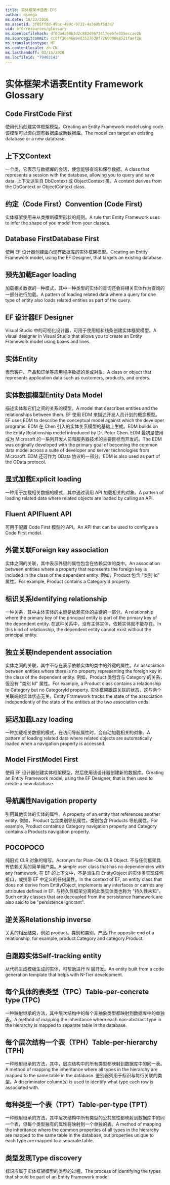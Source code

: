 ```yaml
---
title: 实体框架术语表-EF6
author: divega
ms.date: 10/23/2016
ms.assetid: 3f05ffdd-49bc-499c-9732-4a368bf5d2d7
uid: ef6/resources/glossary
ms.openlocfilehash: df0da4a68b3d2c882d9673417ee5fe335eccae2b
ms.sourcegitcommit: cc0ff36e46e9ed3527638f7208000e8521faef2e
ms.translationtype: MT
ms.contentlocale: zh-CN
ms.lasthandoff: 03/15/2020
ms.locfileid: "79402143"
---
```

# <a name="entity-framework-glossary"></a><span data-ttu-id="5e090-102">实体框架术语表</span><span class="sxs-lookup"><span data-stu-id="5e090-102">Entity Framework Glossary</span></span>
## <a name="code-first"></a><span data-ttu-id="5e090-103">Code First</span><span class="sxs-lookup"><span data-stu-id="5e090-103">Code First</span></span>
<span data-ttu-id="5e090-104">使用代码创建实体框架模型。</span><span class="sxs-lookup"><span data-stu-id="5e090-104">Creating an Entity Framework model using code.</span></span> <span data-ttu-id="5e090-105">该模型可以面向现有数据库或新数据库。</span><span class="sxs-lookup"><span data-stu-id="5e090-105">The model can target an existing database or a new database.</span></span>

## <a name="context"></a><span data-ttu-id="5e090-106">上下文</span><span class="sxs-lookup"><span data-stu-id="5e090-106">Context</span></span>
<span data-ttu-id="5e090-107">一个类，它表示与数据库的会话，使您能够查询和保存数据。</span><span class="sxs-lookup"><span data-stu-id="5e090-107">A class that represents a session with the database, allowing you to query and save data.</span></span> <span data-ttu-id="5e090-108">上下文派生自 DbContext 或 ObjectContext 类。</span><span class="sxs-lookup"><span data-stu-id="5e090-108">A context derives from the DbContext or ObjectContext class.</span></span>

## <a name="convention-code-first"></a><span data-ttu-id="5e090-109">约定（Code First）</span><span class="sxs-lookup"><span data-stu-id="5e090-109">Convention (Code First)</span></span>
<span data-ttu-id="5e090-110">实体框架使用来从类推断模型形状的规则。</span><span class="sxs-lookup"><span data-stu-id="5e090-110">A rule that Entity Framework uses to infer the shape of you model from your classes.</span></span>

## <a name="database-first"></a><span data-ttu-id="5e090-111">Database First</span><span class="sxs-lookup"><span data-stu-id="5e090-111">Database First</span></span>
<span data-ttu-id="5e090-112">使用 EF 设计器创建面向现有数据库的实体框架模型。</span><span class="sxs-lookup"><span data-stu-id="5e090-112">Creating an Entity Framework model, using the EF Designer, that targets an existing database.</span></span>

## <a name="eager-loading"></a><span data-ttu-id="5e090-113">预先加载</span><span class="sxs-lookup"><span data-stu-id="5e090-113">Eager loading</span></span>
<span data-ttu-id="5e090-114">加载相关数据的一种模式，其中一种类型的实体的查询还会将相关实体作为查询的一部分进行加载。</span><span class="sxs-lookup"><span data-stu-id="5e090-114">A pattern of loading related data where a query for one type of entity also loads related entities as part of the query.</span></span>

## <a name="ef-designer"></a><span data-ttu-id="5e090-115">EF 设计器</span><span class="sxs-lookup"><span data-stu-id="5e090-115">EF Designer</span></span>
<span data-ttu-id="5e090-116">Visual Studio 中的可视化设计器，可用于使用框和线条创建实体框架模型。</span><span class="sxs-lookup"><span data-stu-id="5e090-116">A visual designer in Visual Studio that allows you to create an Entity Framework model using boxes and lines.</span></span>

## <a name="entity"></a><span data-ttu-id="5e090-117">实体</span><span class="sxs-lookup"><span data-stu-id="5e090-117">Entity</span></span>
<span data-ttu-id="5e090-118">表示客户、产品和订单等应用程序数据的类或对象。</span><span class="sxs-lookup"><span data-stu-id="5e090-118">A class or object that represents application data such as customers, products, and orders.</span></span>

## <a name="entity-data-model"></a><span data-ttu-id="5e090-119">实体数据模型</span><span class="sxs-lookup"><span data-stu-id="5e090-119">Entity Data Model</span></span>
<span data-ttu-id="5e090-120">描述实体和它们之间的关系的模型。</span><span class="sxs-lookup"><span data-stu-id="5e090-120">A model that describes entities and the relationships between them.</span></span> <span data-ttu-id="5e090-121">EF 使用 EDM 来描述开发人员计划的概念模型。</span><span class="sxs-lookup"><span data-stu-id="5e090-121">EF uses EDM to describe the conceptual model against which the developer programs.</span></span> <span data-ttu-id="5e090-122">EDM 在 Chen 引入的实体关系模型的基础上生成。</span><span class="sxs-lookup"><span data-stu-id="5e090-122">EDM builds on the Entity Relationship model introduced by Dr. Peter Chen.</span></span> <span data-ttu-id="5e090-123">EDM 最初是使用成为 Microsoft 的一系列开发人员和服务器技术的主要目标而开发的。</span><span class="sxs-lookup"><span data-stu-id="5e090-123">The EDM was originally developed with the primary goal of becoming the common data model across a suite of developer and server technologies from Microsoft.</span></span> <span data-ttu-id="5e090-124">EDM 还可作为 OData 协议的一部分。</span><span class="sxs-lookup"><span data-stu-id="5e090-124">EDM is also used as part of the OData protocol.</span></span>

## <a name="explicit-loading"></a><span data-ttu-id="5e090-125">显式加载</span><span class="sxs-lookup"><span data-stu-id="5e090-125">Explicit loading</span></span>
<span data-ttu-id="5e090-126">一种用于加载相关数据的模式，其中通过调用 API 加载相关的对象。</span><span class="sxs-lookup"><span data-stu-id="5e090-126">A pattern of loading related data where related objects are loaded by calling an API.</span></span>

## <a name="fluent-api"></a><span data-ttu-id="5e090-127">Fluent API</span><span class="sxs-lookup"><span data-stu-id="5e090-127">Fluent API</span></span>
<span data-ttu-id="5e090-128">可用于配置 Code First 模型的 API。</span><span class="sxs-lookup"><span data-stu-id="5e090-128">An API that can be used to configure a Code First model.</span></span>

## <a name="foreign-key-association"></a><span data-ttu-id="5e090-129">外键关联</span><span class="sxs-lookup"><span data-stu-id="5e090-129">Foreign key association</span></span>
<span data-ttu-id="5e090-130">实体之间的关联，其中表示外键的属性包含在依赖实体的类中。</span><span class="sxs-lookup"><span data-stu-id="5e090-130">An association between entities where a property that represents the foreign key is included in the class of the dependent entity.</span></span> <span data-ttu-id="5e090-131">例如，Product 包含 "类别 Id" 属性。</span><span class="sxs-lookup"><span data-stu-id="5e090-131">For example, Product contains a CategoryId property.</span></span>

## <a name="identifying-relationship"></a><span data-ttu-id="5e090-132">标识关系</span><span class="sxs-lookup"><span data-stu-id="5e090-132">Identifying relationship</span></span>
<span data-ttu-id="5e090-133">一种关系，其中主体实体的主键是依赖实体的主键的一部分。</span><span class="sxs-lookup"><span data-stu-id="5e090-133">A relationship where the primary key of the principal entity is part of the primary key of the dependent entity.</span></span> <span data-ttu-id="5e090-134">在这种关系中，没有主体实体，依赖实体就不能存在。</span><span class="sxs-lookup"><span data-stu-id="5e090-134">In this kind of relationship, the dependent entity cannot exist without the principal entity.</span></span>

## <a name="independent-association"></a><span data-ttu-id="5e090-135">独立关联</span><span class="sxs-lookup"><span data-stu-id="5e090-135">Independent association</span></span>
<span data-ttu-id="5e090-136">实体之间的关联，其中不存在表示依赖实体的类中的外键的属性。</span><span class="sxs-lookup"><span data-stu-id="5e090-136">An association between entities where there is no property representing the foreign key in the class of the dependent entity.</span></span> <span data-ttu-id="5e090-137">例如，Product 类包含与 Category 的关系，但没有 "类别 Id" 属性。</span><span class="sxs-lookup"><span data-stu-id="5e090-137">For example, a Product class contains a relationship to Category but no CategoryId property.</span></span> <span data-ttu-id="5e090-138">实体框架跟踪关联的状态，这与两个关联端的实体状态无关。</span><span class="sxs-lookup"><span data-stu-id="5e090-138">Entity Framework tracks the state of the association independently of the state of the entities at the two association ends.</span></span>

## <a name="lazy-loading"></a><span data-ttu-id="5e090-139">延迟加载</span><span class="sxs-lookup"><span data-stu-id="5e090-139">Lazy loading</span></span>
<span data-ttu-id="5e090-140">一种加载相关数据的模式，在访问导航属性时，会自动加载相关的对象。</span><span class="sxs-lookup"><span data-stu-id="5e090-140">A pattern of loading related data where related objects are automatically loaded when a navigation property is accessed.</span></span>

## <a name="model-first"></a><span data-ttu-id="5e090-141">Model First</span><span class="sxs-lookup"><span data-stu-id="5e090-141">Model First</span></span>
<span data-ttu-id="5e090-142">使用 EF 设计器创建实体框架模型，然后使用该设计器创建新的数据库。</span><span class="sxs-lookup"><span data-stu-id="5e090-142">Creating an Entity Framework model, using the EF Designer, that is then used to create a new database.</span></span>

## <a name="navigation-property"></a><span data-ttu-id="5e090-143">导航属性</span><span class="sxs-lookup"><span data-stu-id="5e090-143">Navigation property</span></span>
<span data-ttu-id="5e090-144">引用其他实体的实体的属性。</span><span class="sxs-lookup"><span data-stu-id="5e090-144">A property of an entity that references another entity.</span></span> <span data-ttu-id="5e090-145">例如，Product 包含类别导航属性，类别包含 Products 导航属性。</span><span class="sxs-lookup"><span data-stu-id="5e090-145">For example, Product contains a Category navigation property and Category contains a Products navigation property.</span></span>

## <a name="poco"></a><span data-ttu-id="5e090-146">POCO</span><span class="sxs-lookup"><span data-stu-id="5e090-146">POCO</span></span>
<span data-ttu-id="5e090-147">纯旧式 CLR 对象的缩写。</span><span class="sxs-lookup"><span data-stu-id="5e090-147">Acronym for Plain-Old CLR Object.</span></span> <span data-ttu-id="5e090-148">不与任何框架具有依赖关系的简单用户类。</span><span class="sxs-lookup"><span data-stu-id="5e090-148">A simple user class that has no dependencies with any framework.</span></span> <span data-ttu-id="5e090-149">在 EF 的上下文中，不是派生自 EntityObject 的实体类实现任何接口，或携带 EF 中定义的任何属性。</span><span class="sxs-lookup"><span data-stu-id="5e090-149">In the context of EF, an entity class that does not derive from EntityObject, implements any interfaces or carries any attributes defined in EF.</span></span> <span data-ttu-id="5e090-150">与持久性框架分离的此类实体类也称为 "持久性未知"。</span><span class="sxs-lookup"><span data-stu-id="5e090-150">Such entity classes that are decoupled from the persistence framework are also said to be "persistence ignorant".</span></span>  

## <a name="relationship-inverse"></a><span data-ttu-id="5e090-151">逆关系</span><span class="sxs-lookup"><span data-stu-id="5e090-151">Relationship inverse</span></span>
<span data-ttu-id="5e090-152">关系的相反结束，例如 product。类别和类别。产品.</span><span class="sxs-lookup"><span data-stu-id="5e090-152">The opposite end of a relationship, for example, product.Category and category.Product.</span></span>

## <a name="self-tracking-entity"></a><span data-ttu-id="5e090-153">自跟踪实体</span><span class="sxs-lookup"><span data-stu-id="5e090-153">Self-tracking entity</span></span>
<span data-ttu-id="5e090-154">从代码生成模板生成的实体，可帮助进行 N 层开发。</span><span class="sxs-lookup"><span data-stu-id="5e090-154">An entity built from a code generation template that helps with N-Tier development.</span></span>

## <a name="table-per-concrete-type-tpc"></a><span data-ttu-id="5e090-155">每个具体的表类型（TPC）</span><span class="sxs-lookup"><span data-stu-id="5e090-155">Table-per-concrete type (TPC)</span></span>
<span data-ttu-id="5e090-156">一种映射继承的方法，其中层次结构中的每个非抽象类型都映射到数据库中的单独表。</span><span class="sxs-lookup"><span data-stu-id="5e090-156">A method of mapping the inheritance where each non-abstract type in the hierarchy is mapped to separate table in the database.</span></span>

## <a name="table-per-hierarchy-tph"></a><span data-ttu-id="5e090-157">每个层次结构一个表（TPH）</span><span class="sxs-lookup"><span data-stu-id="5e090-157">Table-per-hierarchy (TPH)</span></span>
<span data-ttu-id="5e090-158">一种映射继承的方法，其中，层次结构中的所有类型都映射到数据库中的同一表。</span><span class="sxs-lookup"><span data-stu-id="5e090-158">A method of mapping the inheritance where all types in the hierarchy are mapped to the same table in the database.</span></span> <span data-ttu-id="5e090-159">鉴别器列用于标识与每行关联的类型。</span><span class="sxs-lookup"><span data-stu-id="5e090-159">A discriminator column(s) is used to identify what type each row is associated with.</span></span>

## <a name="table-per-type-tpt"></a><span data-ttu-id="5e090-160">每种类型一个表（TPT）</span><span class="sxs-lookup"><span data-stu-id="5e090-160">Table-per-type (TPT)</span></span>
<span data-ttu-id="5e090-161">一种映射继承的方法，其中层次结构中所有类型的公共属性都映射到数据库中的同一个表，但每个类型独有的属性将映射到一个单独的表。</span><span class="sxs-lookup"><span data-stu-id="5e090-161">A method of mapping the inheritance where the common properties of all types in the hierarchy are mapped to the same table in the database, but properties unique to each type are mapped to a separate table.</span></span>

## <a name="type-discovery"></a><span data-ttu-id="5e090-162">类型发现</span><span class="sxs-lookup"><span data-stu-id="5e090-162">Type discovery</span></span>
<span data-ttu-id="5e090-163">标识应属于实体框架模型的类型的过程。</span><span class="sxs-lookup"><span data-stu-id="5e090-163">The process of identifying the types that should be part of an Entity Framework model.</span></span>
